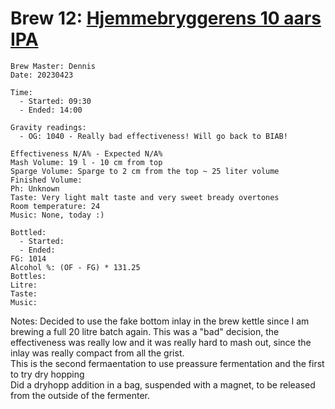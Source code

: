 # Brew 12: [Hjemmebryggerens 10 aars IPA](../brews/hjemmebryggerens_10_aars_ipa.md)
```
Brew Master: Dennis
Date: 20230423

Time:
  - Started: 09:30
  - Ended: 14:00

Gravity readings:
  - OG: 1040 - Really bad effectiveness! Will go back to BIAB!

Effectiveness N/A% - Expected N/A%
Mash Volume: 19 l - 10 cm from top
Sparge Volume: Sparge to 2 cm from the top ~ 25 liter volume
Finished Volume:
Ph: Unknown
Taste: Very light malt taste and very sweet bready overtones
Room temperature: 24
Music: None, today :)
```

```
Bottled:
  - Started:
  - Ended:
FG: 1014
Alcohol %: (OF - FG) * 131.25
Bottles:
Litre:
Taste:
Music:
```

Notes:
Decided to use the fake bottom inlay in the brew kettle since I am brewing a full 20 litre batch again. This was a "bad" decision, the effectiveness was really low and it was really hard to mash out, since the inlay was really compact from all the grist.  
This is the second fermaentation to use preassure fermentation and the first to try dry hopping  
Did a dryhopp addition in a bag, suspended with a magnet, to be released from the outside of the fermenter.

